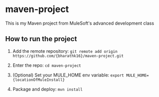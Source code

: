 # maven-project

This is my Maven project from MuleSoft's advanced development class

## How to run the project

1. Add the remote repository: `git remote add origin https://github.com/{bharathk16}/maven-project.git`

1. Enter the repo: `cd maven-project`

1. (Optional) Set your MULE_HOME env variable: `export MULE_HOME={locationOfMuleInstall}`

1. Package and deploy: `mvn install` 
